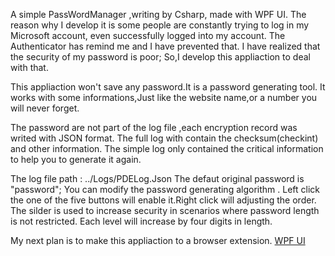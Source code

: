 A simple PassWordManager ,writing by Csharp, made with WPF UI.
The reason why I develop it is some people are constantly trying to log in my Microsoft account,
even successfully logged into my account.
The Authenticator has remind me and I have prevented that.
I have realized that the security of my password is poor;
So,I develop this appliaction to deal with that.

This appliaction won't save any password.It is a password generating tool.
It works with some informations,Just like the website name,or a number you will never forget.

The password are not part of the log file ,each encryption record was writed with JSON format.
The full log with contain the checksum(checkint) and other information.
The simple log only contained the critical information to help you to generate it again.

The log file path : ../Logs/PDELog.Json
The defaut original password is "password";
You can modify the password generating algorithm . 
Left click the one of the five buttons will enable it.Right click will adjusting the order.
The silder is used to increase security in scenarios where password length is not restricted.
Each level will increase by four digits in length.

My next plan is to make this appliaction to a browser extension.
[WPF UI](https://wpfui.lepo.co/)
